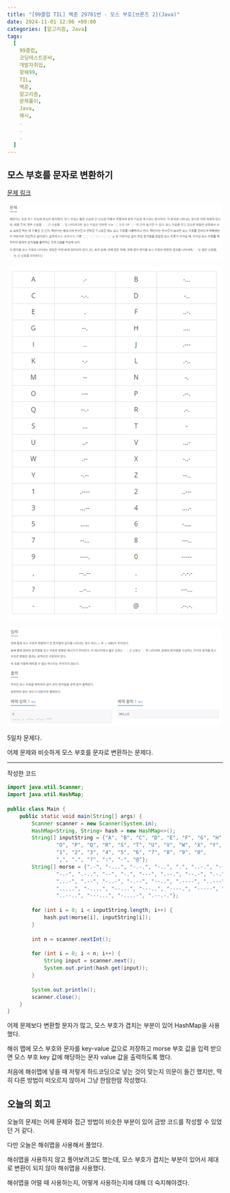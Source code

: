 ```yaml
---
title: "[99클럽 TIL] 백준 29701번 - 모스 부호[브론즈 2](Java)"
date: 2024-11-01 12:06 +09:00
categories: [알고리즘, Java]
tags:
  [
    99클럽,
    코딩테스트준비,
    개발자취업,
    항해99,
    TIL,
    백준,
    알고리즘,
    문제풀이,
    Java,
    해시,
    .
    .
    .
  ]
---
```


## 모스 부호를 문자로 변환하기

[문제 링크](https://www.acmicpc.net/problem/29701)

![문제 설명](https://github.com/jungi0531/images/blob/main/algorithm_99club_05_01.png?raw=true)

![문제 설명](https://github.com/jungi0531/images/blob/main/algorithm_99club_05_02.png?raw=true)

![문제 설명](https://github.com/jungi0531/images/blob/main/algorithm_99club_05_03.png?raw=true)

5일차 문제다.

어제 문제와 비슷하게 모스 부호를 문자로 변환하는 문제다.

---

작성한 코드

```java
import java.util.Scanner;
import java.util.HashMap;

public class Main {
    public static void main(String[] args) {
        Scanner scanner = new Scanner(System.in);
        HashMap<String, String> hash = new HashMap<>();
        String[] inputString = {"A", "B", "C", "D", "E", "F", "G", "H", "I", "J", "K", "L", "M", "N",
                "O", "P", "Q", "R", "S", "T", "U", "V", "W", "X", "Y", "Z",
                "1", "2", "3", "4", "5", "6", "7", "8", "9", "0",
                ",", ".", "?", ":", "-", "@"};
        String[] morse = {".-", "-...", "-.-.", "-..", ".", "..-.", "--.", "....", "..", ".---",
                "-.-", ".-..", "--", "-.", "---", ".--.", "--.-", ".-.", "...", "-", "..-",
                "...-", ".--", "-..-", "-.--", "--..", ".----", "..---", "...--", "....-",
                ".....", "-....", "--...", "---..", "----.", "-----", "--..--", ".-.-.-",
                "..--..", "---...", "-....-", ".--.-."};

        for (int i = 0; i < inputString.length; i++) {
            hash.put(morse[i], inputString[i]);
        }

        int n = scanner.nextInt();

        for (int i = 0; i < n; i++) {
            String input = scanner.next();
            System.out.print(hash.get(input));
        }

        System.out.println();
        scanner.close();
    }
}
```

어제 문제보다 변환할 문자가 많고, 모스 부호가 겹치는 부분이 있어 HashMap을 사용했다.

해쉬 맵에 모스 부호와 문자를 key-value 값으로 저장하고 morse 부호 값을 입력 받으면 모스 부호 key 값에 해당하는 문자 value 값을 출력하도록 했다.

처음에 해쉬맵에 넣을 때 저렇게 하드코딩으로 넣는 것이 맞는지 의문이 들긴 했지만, 딱히 다른 방법이 떠오르지 않아서 그냥 한땀한땀 작성했다.

## 오늘의 회고

오늘의 문제는 어제 문제와 접근 방법이 비슷한 부분이 있어 금방 코드를 작성할 수 있었던 거 같다.

다만 오늘은 해쉬맵을 사용해서 풀었다. 

해쉬맵을 사용하지 않고 풀어보려고도 했는데, 모스 부호가 겹치는 부분이 있어서 제대로 변환이 되지 않아 해쉬맵을 사용했다.

해쉬맵을 어떨 때 사용하는지, 어떻게 사용하는지에 대해 더 숙지해야겠다.